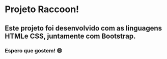 # Projeto Raccoon!

## Este projeto foi desenvolvido com as linguagens HTMLe CSS, juntamente com Bootstrap.

### Espero que gostem! :smile:
